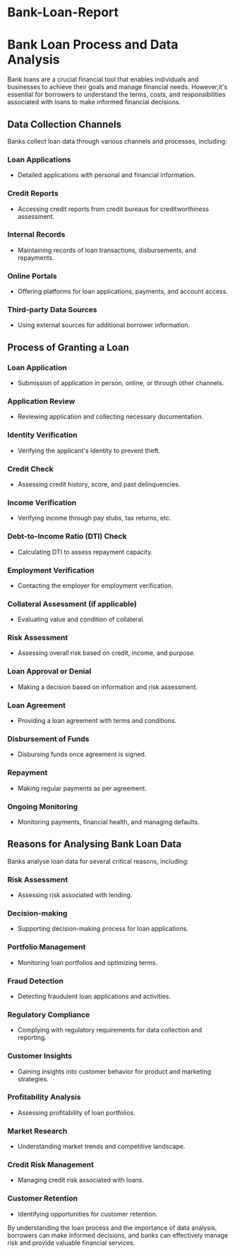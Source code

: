 # Bank-Loan-Report

# Bank Loan Process and Data Analysis

Bank loans are a crucial financial tool that enables individuals and businesses to achieve their goals and manage financial needs. However,it's essential for borrowers to understand the terms, costs, and responsibilities associated with loans to make informed financial decisions.

## Data Collection Channels

Banks collect loan data through various channels and processes, including:

### Loan Applications
- Detailed applications with personal and financial information.

### Credit Reports
- Accessing credit reports from credit bureaus for creditworthiness assessment.

### Internal Records
- Maintaining records of loan transactions, disbursements, and repayments.

### Online Portals
- Offering platforms for loan applications, payments, and account access.

### Third-party Data Sources
- Using external sources for additional borrower information.

## Process of Granting a Loan

### Loan Application
- Submission of application in person, online, or through other channels.

### Application Review
- Reviewing application and collecting necessary documentation.

### Identity Verification
- Verifying the applicant's identity to prevent theft.

### Credit Check
- Assessing credit history, score, and past delinquencies.

### Income Verification
- Verifying income through pay stubs, tax returns, etc.

### Debt-to-Income Ratio (DTI) Check
- Calculating DTI to assess repayment capacity.

### Employment Verification
- Contacting the employer for employment verification.

### Collateral Assessment (if applicable)
- Evaluating value and condition of collateral.

### Risk Assessment
- Assessing overall risk based on credit, income, and purpose.

### Loan Approval or Denial
- Making a decision based on information and risk assessment.

### Loan Agreement
- Providing a loan agreement with terms and conditions.

### Disbursement of Funds
- Disbursing funds once agreement is signed.

### Repayment
- Making regular payments as per agreement.

### Ongoing Monitoring
- Monitoring payments, financial health, and managing defaults.

## Reasons for Analysing Bank Loan Data

Banks analyse loan data for several critical reasons, including:

### Risk Assessment
- Assessing risk associated with lending.

### Decision-making
- Supporting decision-making process for loan applications.

### Portfolio Management
- Monitoring loan portfolios and optimizing terms.

### Fraud Detection
- Detecting fraudulent loan applications and activities.

### Regulatory Compliance
- Complying with regulatory requirements for data collection and reporting.

### Customer Insights
- Gaining insights into customer behavior for product and marketing strategies.

### Profitability Analysis
- Assessing profitability of loan portfolios.

### Market Research
- Understanding market trends and competitive landscape.

### Credit Risk Management
- Managing credit risk associated with loans.

### Customer Retention
- Identifying opportunities for customer retention.

By understanding the loan process and the importance of data analysis, borrowers can make informed decisions, and banks can effectively manage risk and provide valuable financial services.
